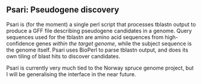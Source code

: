 ## Psari: Pseudogene discovery

Psari is (for the moment) a single perl script that processes tblastn output to produce a GFF file describing pseudogene candidates in a genome.  Query sequences used for the tblastn are amino acid sequences from high-confidence genes *within the target genome*, while the subject sequence is the genome itself.  Psari uses BioPerl to parse tblastn output, and does its own tiling of blast hits to discover candidates.

Psari is currently very much tied to the Norway spruce genome project, but I will be generalising the interface in the near future.

